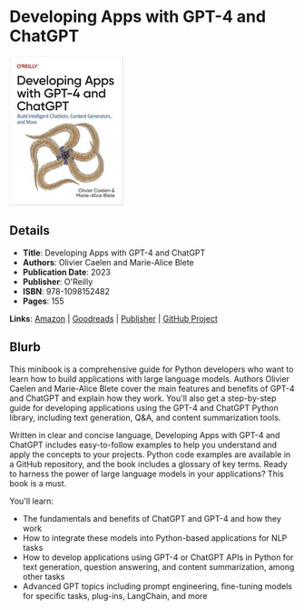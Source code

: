 # Developing Apps with GPT-4 and ChatGPT

![Cover Image](developing-apps-with-gpt-4-and-chatgpt.jpeg)

## Details

* **Title**: Developing Apps with GPT-4 and ChatGPT
* **Authors**: Olivier Caelen and Marie-Alice Blete
* **Publication Date**: 2023
* **Publisher**: O'Reilly
* **ISBN**: 978-1098152482
* **Pages**: 155


**Links**: [Amazon](https://a.co/d/8aDJJvi) |
[Goodreads](https://www.goodreads.com/book/show/181704874-developing-apps-with-gpt-4-and-chatgpt) |
[Publisher](https://www.oreilly.com/library/view/developing-apps-with/9781098152475/) |
[GitHub Project](https://github.com/malywut/gpt_examples)

## Blurb

This minibook is a comprehensive guide for Python developers who want to learn how to build applications with large language models. Authors Olivier Caelen and Marie-Alice Blete cover the main features and benefits of GPT-4 and ChatGPT and explain how they work. You'll also get a step-by-step guide for developing applications using the GPT-4 and ChatGPT Python library, including text generation, Q&A, and content summarization tools.

Written in clear and concise language, Developing Apps with GPT-4 and ChatGPT includes easy-to-follow examples to help you understand and apply the concepts to your projects. Python code examples are available in a GitHub repository, and the book includes a glossary of key terms. Ready to harness the power of large language models in your applications? This book is a must.

You'll learn:

* The fundamentals and benefits of ChatGPT and GPT-4 and how they work
* How to integrate these models into Python-based applications for NLP tasks
* How to develop applications using GPT-4 or ChatGPT APIs in Python for text generation, question answering, and content summarization, among other tasks
* Advanced GPT topics including prompt engineering, fine-tuning models for specific tasks, plug-ins, LangChain, and more
